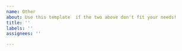 ```yaml
---
name: Other
about: Use this template  if the two above don't fit your needs!
title: ''
labels: ''
assignees: ''

---
```



